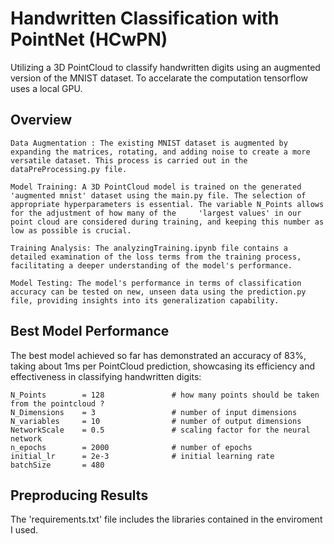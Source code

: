 # Handwritten Classification with PointNet (HCwPN)

Utilizing a 3D PointCloud to classify handwritten digits using an augmented version of the MNIST dataset. To accelarate the computation tensorflow uses a local GPU. <br>

## Overview

    Data Augmentation : The existing MNIST dataset is augmented by expanding the matrices, rotating, and adding noise to create a more versatile dataset. This process is carried out in the dataPreProcessing.py file.

    Model Training: A 3D PointCloud model is trained on the generated 'augmented mnist' dataset using the main.py file. The selection of appropriate hyperparameters is essential. The variable N_Points allows for the adjustment of how many of the     'largest values' in our point cloud are considered during training, and keeping this number as low as possible is crucial.

    Training Analysis: The analyzingTraining.ipynb file contains a detailed examination of the loss terms from the training process, facilitating a deeper understanding of the model's performance.

    Model Testing: The model's performance in terms of classification accuracy can be tested on new, unseen data using the prediction.py file, providing insights into its generalization capability.

## Best Model Performance

The best model achieved so far has demonstrated an accuracy of 83%, taking about 1ms per PointCloud prediction, showcasing its efficiency and effectiveness in classifying handwritten digits:

    N_Points        = 128               # how many points should be taken from the pointcloud ?
    N_Dimensions    = 3                 # number of input dimensions
    N_variables     = 10                # number of output dimensions
    NetworkScale    = 0.5               # scaling factor for the neural network
    n_epochs        = 2000              # number of epochs
    initial_lr      = 2e-3              # initial learning rate
    batchSize       = 480        

## Preproducing Results

The 'requirements.txt' file includes the libraries contained in the enviroment I used.


